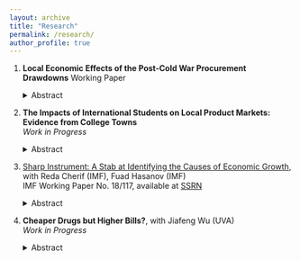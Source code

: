 ```yaml
---
layout: archive
title: "Research"
permalink: /research/
author_profile: true
---
```




1. **Local Economic Effects of the Post-Cold War Procurement Drawdowns**
    Working Paper
    <details><summary>Abstract</summary>
   Economic convergence has slowed across places. In the effort to identify factors causing regional disparities, a decline in manufacturing has been cited as a possible culprit. This paper looks through a new angle, a downsizing procurement, and examines the impacts on economic disparities across areas. With the end of the arms race between the USA and the Soviet Union, the US adopted a much more modest defense policy: the domestic defense procurement dropped by more than 40% over a decade. I estimate the causal effects of the drawdowns with an instrumental-variable approach by exploring different procurement types across geographies in the Cold War era. I find that defense drawdowns significantly affected the local labor market at the county level: reducing contracting worth $1,000 per capita in the most impacted defense industries decreases industrial employment by 0.3-0.4 percentage points directly. The other manufacturing sectors cannot entirely absorb the reduced employment in the flagship defense-related sectors. Estimates also show a net adverse spillover effect on the local non-tradable sector, with a magnitude of one-third of the direct impacts. In contrast to declining employment, few impacts were on the civilian wage and the number of establishments. Investigations on the exit options find that the local population responds to a lower labor demand through reduced in-migration but no evidence of increased out-migration. Evidence of workers' limited exit options suggests the need for remedy programs such as place-based policies to alleviate the disproportionate allocation of adverse labor market impacts. </details>




2. **The Impacts of International Students on Local Product Markets: Evidence from College Towns** <br/>
   *Work in Progress*
   <details><summary>Abstract</summary> 
   In the last 20 years, the total number of students from abroad at U.S. colleges and universities almost doubled, from 0.54 million in 2000 to 1.09 million in 2017. This paper evaluates the expenditure impacts of the massive inflows of international students who pursue higher education in the United States. Focusing on college towns – cities with a non-negligible size of college students – the analysis exploits the variation in international student enrollment, and estimates the causal effects on selected non-traded industries. With an instrumental variable to control for confounding factors, the result supports the existence of a demand effect and quantifies its magnitude: an increase of 500 international college students in a city with 50,000 baseline population brings about six more food and drinking places. The positive effects are concentrated in small-sized establishments. This paper adds to the impact analysis of international students through the lens of local product markets.</details>
   



3. [Sharp Instrument: A Stab at Identifying the Causes of Economic Growth](https://ssrn.com/abstract=3221175), with Reda Cherif (IMF), Fuad Hasanov (IMF) <br/>
   IMF Working Paper No. 18/117, available at [SSRN](https://ssrn.com/abstract=3221175)
   <details><summary>Abstract</summary> 
   We shed new light on the determinants of growth by tackling the blunt and weak instrument problems in the empirical growth literature. As an instrument for each endogenous variable, we propose average values of the same variable in neighboring countries. This method has the advantage of producing variable-specific and time-varying—namely, “sharp”—and strong instruments. We also introduce “bias norms” to test the sensitivity of the estimates to the potential invalidity of our instruments. The estimations show that export sophistication is a relatively robust determinant of growth compared to other standard growth determinants such as human capital, trade, financial development, and institutions. Other growth determinants may be important to the extent they help improve export sophistication.</details>   



4. **Cheaper Drugs but Higher Bills?**, with Jiafeng Wu (UVA) <br/>
   *Work in Progress*
   <details><summary>Abstract</summary> 
   In an effort to reduce high healthcare expenditures, the Chinese central government implemented a zero markup policy (ZMP) for medication dispensed at public hospitals. Using a unique administrative healthcare claim dataset covering all inpatient visits in a city's comprehensive public hospitals, we employ a differences-in-differences strategy to examine the average changes in spending across various categories resulting from the ZMP reform implemented in August 2017. While average medicine expenses decreased, there was a significant increase in other service categories, ultimately resulting in only a marginal reduction in the average medical bill. Specifically, we find that after ZMP, patients in general-purpose hospitals were charged more for medical consumables, whereas those in traditional Chinese medicine hospitals ended up purchasing more Chinese treatment materials. Notably, our data also reveals suggestive transfers of financial burdens across different diagnosis groups, with patients diagnosed with specific diseases incurring higher service expenditures than others. These findings suggest that, without changes to compensation structures, physicians may pass on lost revenue to patients through various channels, potentially resulting in patients paying the same or even higher bills.   </details>
